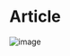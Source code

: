 # Article
![image](https://github.com/Nithin123t/Article/assets/96722265/0cea5b40-f035-4e90-bff3-5c002ae3d59a)
